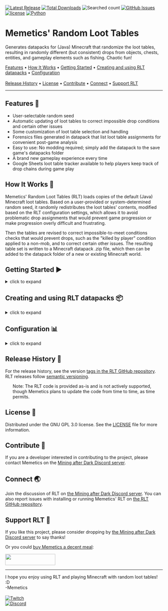 [![Latest Release](https://img.shields.io/github/v/release/MemeticsX/RLT?include_prereleases)](https://github.com/MemeticsX/RLT/releases)
[![Total Downloads](https://img.shields.io/github/downloads/MemeticsX/RLT/total.svg)](https://github.com/MemeticsX/RLT/releases)
![Searched count](https://img.shields.io/github/search/MemeticsX/RLT/goto.svg)
[![GitHub Issues](https://img.shields.io/github/issues/MemeticsX/RLT.svg)](https://github.com/MemeticsX/RLT/issues)
[![license](https://img.shields.io/github/license/MemeticsX/RLT.svg)](https://github.com/MemeticsX/RLT/LICENSE)
[![Python](https://img.shields.io/badge/python-3670A0?logo=python&logoColor=ffdd54)](https://www.python.org)

# Memetics' Random Loot Tables

Generates datapacks for (Java) Minecraft that randomize the loot tables, resulting in randomly different (but consistent) drops from objects, chests, entities, and gameplay elements such as fishing.  Chaotic fun!

[Features](#features-) • 
[How It Works](#how-it-works-) • 
[Getting Started](#getting-started-) • 
[Creating and using RLT datapacks](#creating-and-using-rlt-datapacks-) • 
[Configuration](#configuration-)\
\
[Release History](#release-history-) • 
[License](#license-) • 
[Contribute](#contribute-) • 
[Connect](#connect-) • 
[Support RLT](#support-rlt-)

<!-- PLACEHOLDER: Add a nice animated image showing RLT in action. -->

---

## Features 🎨

- User-selectable random seed
- Automatic updating of loot tables to correct impossible drop conditions and certain other issues
- Some customization of loot table selection and handling
- Forensics files generated in datapack that list loot table assignments for convenient post-game analysis
- Easy to use: No modding required; simply add the datapack to the save game's datapacks folder
- A brand new gameplay experience every time
- Google Sheets loot table tracker available to help players keep track of drop chains during game play


## How It Works 🔧

Memetics' Random Loot Tables (RLT) loads copies of the default (Java) Minecraft loot tables.  Based on a user-provided or system-determined random seed, it randomly redistributes the loot tables' contents, modified based on the RLT configuration settings, which allows it to avoid problematic drop assignments that would prevent game progression or make progression overly difficult and frustrating.

Then the tables are revised to correct impossible-to-meet conditions checks that would prevent drops, such as the "killed by player" condition applied to a non-mob, and to correct certain other issues.  The resulting table set is written to a Minecraft datapack .zip file, which then can be added to the datapack folder of a new or existing Minecraft world.


## Getting Started ▶

<details>

<summary>click to expand</summary>

### Installation

To install Memetics' Random Loot Tables (RLT) on Windows, extract the .zip file contents to a folder on your PC.  RLT can be run directly from the source code using Python IDLE (available for free at https://www.python.org/) or using the RLT.exe file included with the release.  For RLT to work, however, the Minecraft "loot_tables" folder first must be added to the RLT folder.
  
### Preparing the loot_tables folder

RLT needs to have access to a copy of the Minecraft "loot_tables" folder, with all of its files and sub-folders and their files.  RLT will not run without a copy of the loot_tables folder being added to the RLT folder.

The loot_tables folder must be extracted from the current (Java) Minecraft game installation (or more accurately, from the version of the game corresponding with this version of RLT) and copied to the RLT application folder.
  
_To extract the "loot_tables" folder from your Minecraft installation_:

1. In Windows File Explorer, navigate to the current Minecraft installation folder, which in Windows is normally found in %AppData%/.minecraft/versions/[version]/[version].jar/data/minecraft/loot_tables.  (For the current (0.15.4-beta) RLT build, the [version] folder is named "1.19.3".)

If you are unsure how to locate the loot_tables folder, start by pasting this into the location bar in Windows File Explorer:

%AppData%/.minecraft/versions/

Then in the "versions" folder, open the folder named with the current Minecraft version: for instance, the folder named 1.19.3.  (The folder is created when you first launch that version of the game; so if the folder does not exist, open the Minecraft launcher and start that version of the game, so the Minecraft launcher will download all of the files necessary to run that version of the game.)

  <ul>
    <ol>
  **Note**: If you are unable to locate the Minecraft root installation folder, Minecraft may be installed in a different location on your system.  Wherever it is located, navigate to the root ".minecraft" folder where the game is installed, open the "versions" folder, and then locate the folder for the current version of the game.
    </ol>
  </ul>
  
2. In the [version] folder, open the compressed [version].jar file using a file compression utility such as 7Zip.  (For instance, in the folder called 1.19.3, the file will be called 1.19.3.jar.)

3. In the compressed .jar file, open the "data" folder, and then open the "minecraft" folder.

4. In the "minecraft" folder, extract the "loot_tables" folder, copying it into the RLT folder.

5. Once the loot_tables folder and its contents have been extracted into the RLT folder, the RLT application should be able to run.

</details>


## Creating and using RLT datapacks 📦

<details>

<summary>click to expand</summary>

### Generating an RLT datapack:

When you run the RLT application, it will prompt you for a seed to use for randomizing the loot tables.  If you use the same seed and the same set of loot tables and config files, the application will generate the same (identical) datapack each time.  If you do not enter a seed, RLT will use a system-generated random seed.  Every time RLT is launched, the system-generated seed is determined at random, resulting in a different datapack each time.  (So if you want to produce the same datapack each time, manually enter the same seed each time.)

Once RLT generates a new datapack, it writes the datapack as a .zip file to the "RLT datapacks" folder in the RLT folder.  If you provided a seed, the file name will include the seed.

Copy the RLT datapack .zip file to the "datapacks" folder located in the savegame folder for a new or existing Minecraft world, and the loot drops will be randomized.


### To add the RLT datapack to a new Minecraft world:

If you want to create a new world in which the loot tables start randomized (this works in Minecraft version 1.17 and later):

- On the Singleplayer* menu, click "Create New World."
- In the "Create New World" form, click "Data Packs."
- In the "Select Data Packs" form, click "Open Pack Folder."  The datapacks folder for the new world will open in a new File Explorer window.  (The files for the new world are located in a temporary folder until world creation is finalized.)
- Copy the newly generated RLT datapack from the "RLT datapacks" folder into the new world's "datapacks" folder.  (Once the file is added to the folder, you can close the File Explorer window showing the new world's "datapacks" folder.)
- Switch back to Minecraft: The datapack should now appear in the "Available" list.
- Click the RLT datapack icon to move the datapack to the "Selected" list, and then click "Done."
- Update any other world creation settings as desired.
- Finally, click "Create New World" to finish world creation and launch your new RLT world!

> The process is simliar for Mulitplayer worlds.  However, if you are running the standalone Minecraft server, you may have to launch the server to let it create the new world for the first time (so that the world savegame folder and its "datapacks" folder will be created), stop the server, add the RLT datapack to the world's datapacks folder, and then restart the server.

  
### To add the RLT datapack to an existing Minecraft world:

- If the world is currently open in Minecraft, exit the world (or stop the server).
- In File Explorer, navigate to the savegame folder for the world.  (By default, this folder is located in %AppData%/.minecraft/saves/.  However, you can also open the world save folder from within Minecraft: On the Singleplayer menu, select the world, click Edit, and then click "Open World Folder.")
- In the world's savegame folder (which should be named the same as the world name), open the datapacks folder.
- Copy the RLT datapack .zip file into the datapacks folder.
- Resume playing the world.  The loot drops will now be randomzied.

</details>


## Configuration 📊

<details>

<summary>click to expand</summary>

### Config files

The lists in the configuration files are used primarily to prevent loot table assignments that block game progress, such as assigning blaze rods to drop from an End chest when blaze rods are needed to gain access to the End in the first place. The config lists also allow the exclusion of certain loot tables from random assignments, such as table assignments that would make the game too frustrating to play. For instance, if blaze rods only dropped from certain infested blocks, it might take a frustratingly long time of random digging before locating those blocks in the hope that blaze rods could be obtained from them.

**The [bottlenecks.config](bottlenecks.config) file** holds the list of loot tables for loot that is needed for progression.  By default, it contains blaze.json and enderman.json, since ender pearls and blaze powder are needed to help locate strongholds and activate the End portals to allow passage to the End.  Technically, Ender pearls also can be obtained through Piglin bartering (as of Minecraft 1.16), so Ender pearls most likely could still be found even if Enderman drops are not available, but if both of those bottlenecks get assigned to drop from objects or entities exclusive to the End, game progression to the End still will be highly unlikely if not impossible.  (For a more cautious configuration, piglin_bartering.json could also be added to the bottlenecks.config list.)

**The [blockers.config](blockers.config) file** holds the list of loot tables to which RLT will avoid assigning the drops from tables listed in bottlenecks.config.  This way, the important bottlenecks drops will not be overly difficult if not impossible to find.  Probably nobody wants to dig around all over the world at random to try to locate an infested diorite vein in the hope that maybe it will drop an Ender pearl or two, and no one wants the starting bonus chest to be the only place where one can find a blaze rod.  We might still want the blocker tables' drops to be assigned elsewhere, but we don't want those to be the only droppers of important resources.  So the blockers tables are withheld from the assignment pool until the bottlenecks tables have been assigned to non-blockers from the general (non-blocker, non-excluded) unassigned tables list; then the blockers are added to the general assignment list for random assignment with the rest of the pool.

**The [exclusions.config](exclusions.config) file** holds the list of loot tables that will not be altered; the tables in this list will remain unrandomized.  This list contains:

- Showstoppers: Things that won't drop anything, preventing potentially important resources from dropping, either because they're not implemented in the game (as with certain entities like Giant and Zombie Horse) or because the Minecraft code prevents them programmatically from producing drops;
- Not yet implemented: Tables for objects and entities that are planned for a future release of Minecraft but that have not been implemented in the current release of the game (and therefore will never drop any loot assigned to be dropped from them); and
- Killjoys (a.k.a. frustrators): Tables which, if included in the randomized loot (either as droppers or to have their loot dropped by something else), would make the game significantly less fun.  The items on this list are less problematic for game progression and are more a matter of taste.


### Recommended Configuration

To prevent assignments that block game progression, such as blaze rods being assigned to drop from chests or entities only found in the End, the default blockers and bottlenecks lists generally should be kept as they are, although piglin_bartering.json could be added to bottlenecks.config to help ensure the availability of ender pearls.

At the very least, keep blaze.json and _either_ enderman.json or piglin_bartering.json in the bottlenecks.config list, and keep very rare or hard-to-find droppers (such as spawn_bonus_chest.json and the infested blocks) in the blockers.config list.  

The default "Showstoppers" and "Not yet implemented" lists in exclusions.config should also be kept as-is.

However, the "Killjoys" list (in exclusions.config) can be modified as desired.  Additional loot tables may be added to the killjoys list if you want to reduce the frustration of having to hunt for days on end to find certain hard-to-find loot drops, or if there are certain things that you simply want to have retain their normal drops.

<ul>
Memetics finds it tedious to have 17 varieties of candle dropping as part of the randomized loot set, not to mention having candles of the same color dropping from two different sources (if candle cakes were left in), and he thinks that candle cakes are just silly to begin with, so those loot tables are included on his default Killjoys list.  Memetics also (currently) likes to have shulker_box.json on the list and therefore unrandomized, so that at least one type of shulker box is available as a reusable shulker box for gameplay.  But YMMV, so adjust the Killjoys list as you see fit.
</ul>

Feel free to experiment, though!  The config lists may be modified or even removed entirely, and RLT will still generate the datapacks - and you still might get lucky with what items get dropped from where - but ultimately, you will have to be the judge of the results of such experiments.

</details>


## Release History 📅

For the release history, see the version [tags in the RLT GitHub repository](https://github.com/MemeticsX/RLT/tags).  RLT releases follow [semantic versioning](http://semver.org/). 

<ul>
Note: The RLT code is provided as-is and is not actively supported, though Memetics plans to update the code from time to time, as time permits.
</ul>


## License 📜

Distributed under the GNU GPL 3.0 license. See the [LICENSE](LICENSE) file for more information.


## Contribute 💪

If you are a developer interested in contributing to the project, please contact Memetics on the [Mining after Dark Discord server](https://discord.gg/guTcuM5V62).


## Connect 🌏

Join the discussion of RLT on [the Mining after Dark Discord server](https://discord.gg/guTcuM5V62).  You can also report issues with installing or running Memetics' RLT on [the RLT GitHub repository](https://github.com/MemeticsX/RLT/issues).


## Support RLT 🚀

If you like this project, please consider dropping by [the Mining after Dark Discord server](https://discord.gg/guTcuM5V62) to say thanks!

Or you could [buy Memetics a decent meal](https://www.buymeacoffee.com/Memetics):

<a href="https://www.buymeacoffee.com/Memetics"><img src="https://img.buymeacoffee.com/button-api/?text=Buy me a decent meal&emoji=😋&slug=Memetics&button_colour=5900c6&font_colour=ffffff&font_family=Lato&outline_colour=ffffff&coffee_colour=FFDD00" height="36" width="160" /></a>

---

I hope you enjoy using RLT and playing Minecraft with random loot tables!  :D\
-Memetics\
\
[![Twitch](https://img.shields.io/twitch/status/Memetics?label=Twitch)](https://twitch.tv/Memetics)\
[![Discord](https://img.shields.io/discord/553903039082135555?label=Discord)](https://discord.gg/guTcuM5V62)
